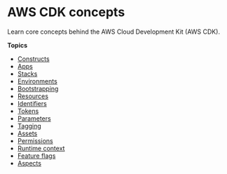 # AWS CDK concepts<a name="core_concepts"></a>

Learn core concepts behind the AWS Cloud Development Kit \(AWS CDK\)\.

**Topics**
+ [Constructs](constructs.md)
+ [Apps](apps.md)
+ [Stacks](stacks.md)
+ [Environments](environments.md)
+ [Bootstrapping](bootstrapping.md)
+ [Resources](resources.md)
+ [Identifiers](identifiers.md)
+ [Tokens](tokens.md)
+ [Parameters](parameters.md)
+ [Tagging](tagging.md)
+ [Assets](assets.md)
+ [Permissions](permissions.md)
+ [Runtime context](context.md)
+ [Feature flags](featureflags.md)
+ [Aspects](aspects.md)